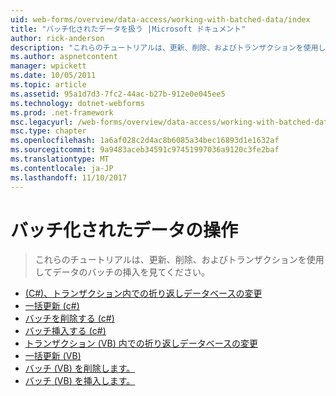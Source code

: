 ```yaml
---
uid: web-forms/overview/data-access/working-with-batched-data/index
title: "バッチ化されたデータを扱う |Microsoft ドキュメント"
author: rick-anderson
description: "これらのチュートリアルは、更新、削除、およびトランザクションを使用してデータのバッチの挿入を見てください。"
ms.author: aspnetcontent
manager: wpickett
ms.date: 10/05/2011
ms.topic: article
ms.assetid: 95a1d7d3-7fc2-44ac-b27b-912e0e045ee5
ms.technology: dotnet-webforms
ms.prod: .net-framework
msc.legacyurl: /web-forms/overview/data-access/working-with-batched-data
msc.type: chapter
ms.openlocfilehash: 1a6af028c2d4ac8b6085a34bec16893d1e1632af
ms.sourcegitcommit: 9a9483aceb34591c97451997036a9120c3fe2baf
ms.translationtype: MT
ms.contentlocale: ja-JP
ms.lasthandoff: 11/10/2017
---
```

<a name="working-with-batched-data"></a>バッチ化されたデータの操作
====================
> これらのチュートリアルは、更新、削除、およびトランザクションを使用してデータのバッチの挿入を見てください。


- [(C#)、トランザクション内での折り返しデータベースの変更](wrapping-database-modifications-within-a-transaction-cs.md)
- [一括更新 (c#)](batch-updating-cs.md)
- [バッチを削除する (c#)](batch-deleting-cs.md)
- [バッチ挿入する (c#)](batch-inserting-cs.md)
- [トランザクション (VB) 内での折り返しデータベースの変更](wrapping-database-modifications-within-a-transaction-vb.md)
- [一括更新 (VB)](batch-updating-vb.md)
- [バッチ (VB) を削除します。](batch-deleting-vb.md)
- [バッチ (VB) を挿入します。](batch-inserting-vb.md)

